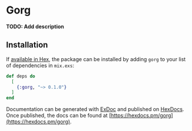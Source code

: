 # Gorg

**TODO: Add description**

## Installation

If [available in Hex](https://hex.pm/docs/publish), the package can be installed
by adding `gorg` to your list of dependencies in `mix.exs`:

```elixir
def deps do
  [
    {:gorg, "~> 0.1.0"}
  ]
end
```

Documentation can be generated with [ExDoc](https://github.com/elixir-lang/ex_doc)
and published on [HexDocs](https://hexdocs.pm). Once published, the docs can
be found at [https://hexdocs.pm/gorg](https://hexdocs.pm/gorg).

